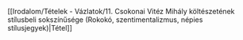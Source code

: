 [[Irodalom/Tételek - Vázlatok/11. Csokonai Vitéz Mihály költészetének stílusbeli sokszínűsége (Rokokó, szentimentalizmus, népies stílusjegyek)|Tétel]]
